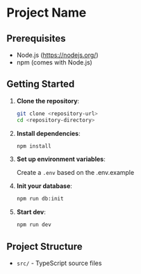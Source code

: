 # Project Name

## Prerequisites

- Node.js (https://nodejs.org/)
- npm (comes with Node.js)

## Getting Started

1. **Clone the repository**:

   ```sh
   git clone <repository-url>
   cd <repository-directory>
   ```

2. **Install dependencies**:

   ```sh
   npm install
   ```

3. **Set up environment variables**:

   Create a `.env` based on the .env.example

4. **Init your database**:

   ```sh
   npm run db:init
   ```

5. **Start dev**:
   ```sh
   npm run dev
   ```

## Project Structure

- `src/` - TypeScript source files
